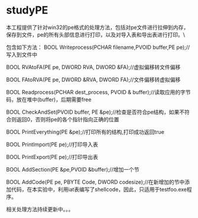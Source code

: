 # studyPE

本工程提供了针对win32的pe格式的处理方法，包括对pe文件进行拉伸到内存，保存到文件，pe的所有头部信息进行打印，以及对导入表和导出表进行打印。\



包含如下方法：
BOOL Writeprocess(PCHAR filename,PVOID buffer,PE pe);//写入到文件中

BOOL RVAtoFA(PE pe, DWORD RVA, DWORD &FA);//虚拟偏移转文件偏移

BOOL FAtoRVA(PE pe, DWORD &RVA, DWORD FA);//文件偏移转虚拟偏移

BOOL Readprocess(PCHAR dest_process, PVOID & buffer);//读取应用的字节码，放在堆中(buffer)，后期需要free

BOOL CheckAndSet(PVOID buffer, PE &pe);//检查是否符合pe结构，如果不符合则返回0，否则将pe的各个指针指向正确的位置

BOOL PrintEverything(PE &pe);//打印所有的结构,打印成功返回true

BOOL PrintImport(PE pe);//打印导入表

BOOL PrintExport(PE pe);//打印导出表

BOOL AddSection(PE &pe,PVOID &buffer);//增加一个节

BOOL  AddCode(PE pe, PBYTE Code, DWORD codesize);//在新增加的节中添加代码，在本实验中，利用iat表编写了shellcode，因此，只适用于testfoo.exe程序。

相关处理方法持续更新中。。。
